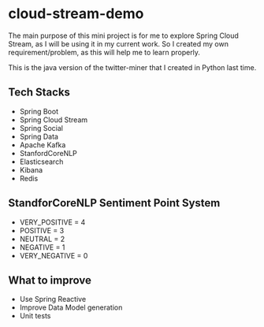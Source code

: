 # cloud-stream-demo

The main purpose of this mini project is for me to explore Spring Cloud Stream, as I will be using it in my current work. So I created my own requirement/problem, as this will help me to learn properly.

This is the java version of the twitter-miner that I created in Python last time.

## Tech Stacks
- Spring Boot
- Spring Cloud Stream
- Spring Social
- Spring Data
- Apache Kafka
- StanfordCoreNLP
- Elasticsearch
- Kibana
- Redis

## StandforCoreNLP Sentiment Point System
- VERY_POSITIVE = 4
- POSITIVE = 3
- NEUTRAL = 2
- NEGATIVE = 1
- VERY_NEGATIVE = 0

## What to improve
- Use Spring Reactive
- Improve Data Model generation
- Unit tests